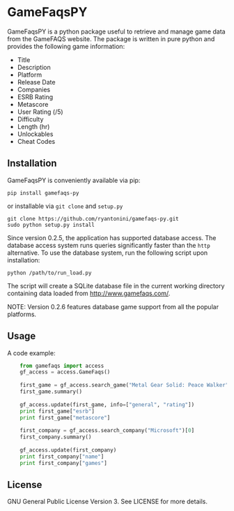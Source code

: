 GameFaqsPY
========

GameFaqsPY is a python package useful to retrieve and manage game data from the GameFAQS website.  The package is written in pure python and provides the following game information:

* Title
* Description
* Platform
* Release Date
* Companies
* ESRB Rating
* Metascore
* User Rating (/5)
* Difficulty
* Length (hr)
* Unlockables
* Cheat Codes

Installation
------------

GameFaqsPY is conveniently available via pip:

    pip install gamefaqs-py

or installable via ``git clone`` and ``setup.py``

    git clone https://github.com/ryantonini/gamefaqs-py.git
    sudo python setup.py install

Since version 0.2.5, the application has supported database access.  The database access system runs queries significantly faster than the `http` alternative.  To use the database system, run the following script upon installation:

    python /path/to/run_load.py

The script will create a SQLite database file in the current working directory containing data loaded from http://www.gamefaqs.com/.

NOTE: Version 0.2.6 features database game support from all the popular platforms.

Usage
-----

A code example:

```python
    from gamefaqs import access
    gf_access = access.GameFaqs()
    
    first_game = gf_access.search_game("Metal Gear Solid: Peace Walker")[0]
    first_game.summary()
    
    gf_access.update(first_game, info=["general", "rating"])
    print first_game["esrb"]
    print first_game["metascore"]
    
    first_company = gf_access.search_company("Microsoft")[0]
    first_company.summary()
    
    gf_access.update(first_company)
    print first_company["name"]
    print first_company["games"]
```

License
-------

GNU General Public License Version 3.  See LICENSE for more details.
    

